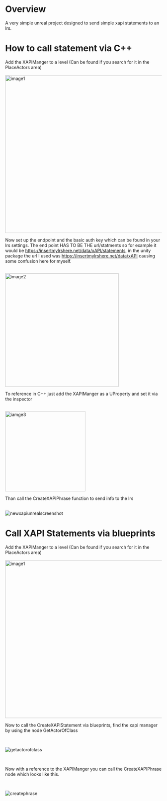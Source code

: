 <h1>Overview</h1>
A very simple unreal project designed to send simple xapi statements to an lrs.


<h1> How to call statement via C++</h1>
Add the XAPIManger to a level (Can be found if you search for it in the PlaceActors area)
<br>
<br>
<img width="508" alt="image1" src="https://user-images.githubusercontent.com/39784801/136555156-cd2dcceb-66b4-40f4-a42c-203635f8d033.png">
<br>




Now set up the endpoint and the basic auth key which can be found in your lrs settings.
The end point HAS TO BE THE url/statments so for example it would be https://insertmylrshere.net/data/xAPI/statements, in the unity package the url I used was https://insertmylrshere.net/data/xAPI causing some confusion here for myself.
<br>
<br>

<img width="365" alt="image2" src="https://user-images.githubusercontent.com/39784801/136555175-5725d898-bb39-4b46-ba8a-6202b1e396fa.png">
<br>

To reference in C++ just add the XAPIManger as a UProperty and set it via the inspector
<br>
<br>

<img width="258" alt="iamge3" src="https://user-images.githubusercontent.com/39784801/136555190-f52f98ad-2e6f-43b8-8273-5a18991f2501.png">

<br>

Than call the CreateXAPIPhrase function to send info to the lrs
<br>
<br>

![newxapiunrealscreenshot](https://user-images.githubusercontent.com/39784801/146002697-05cc509c-3357-4aef-95ca-ff4f85d92b23.png)

<h1>Call XAPI Statements via blueprints</h1>

Add the XAPIManger to a level (Can be found if you search for it in the PlaceActors area)
<br>
<br>
<img width="508" alt="image1" src="https://user-images.githubusercontent.com/39784801/136555156-cd2dcceb-66b4-40f4-a42c-203635f8d033.png">
<br>

Now to call the CreateXAPIStatement via blueprints, find the xapi manager by using the node GetActorOfClass

<br>

![getactorofclass](https://user-images.githubusercontent.com/39784801/146206511-6fb0b8f9-f135-48a5-a323-350a7e28780d.png)

<br>

Now with a reference to the XAPIManger you can call the CreateXAPIPhrase node which looks like this.

<br>



![createphrase](https://user-images.githubusercontent.com/39784801/146208837-582033f8-f7c3-4afb-8f34-c7f145785bf8.png)

